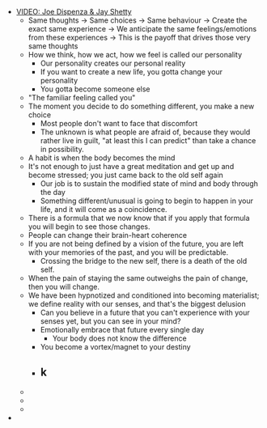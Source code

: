 - [VIDEO: Joe Dispenza & Jay Shetty](https://www.youtube.com/watch?v=4qykb6jKXdo)
	- Same thoughts -> Same choices -> Same behaviour -> Create the exact same experience -> We anticipate the same feelings/emotions from these experiences -> This is the payoff that drives those very same thoughts
	- How we think, how we act, how we feel is called our personality
		- Our personality creates our personal reality
		- If you want to create a new life, you gotta change your personality
		- You gotta become someone else
	- "The familiar feeling called you"
	- The moment you decide to do something different, you make a new choice
		- Most people don't want to face that discomfort
		- The unknown is what people are afraid of, because they would rather live in guilt, "at least this I can predict" than take a chance in possibility.
	- A habit is when the body becomes the mind
	- It's not enough to just have a great meditation and get up and become stressed; you just came back to the old self again
		- Our job is to sustain the modified state of mind and body through the day
		- Something different/unusual is going to begin to happen in your life, and it will come as a coincidence.
	- There is a formula that we now know that if you apply that formula you will begin to see those changes.
	- People can change their brain-heart coherence
	- If you are not being defined by a vision of the future, you are left with your memories of the past, and you will be predictable.
		- Crossing the bridge to the new self, there is a death of the old self.
	- When the pain of staying the same outweighs the pain of change, then you will change.
	- We have been hypnotized and conditioned into becoming materialist; we define reality with our senses, and that's the biggest delusion
		- Can you believe in a future that you can't experience with your senses yet, but you can see in your mind?
		- Emotionally embrace that future every single day
			- Your body does not know the difference
		- You become a vortex/magnet to your destiny
		- k
			-
	-
	-
	-
-